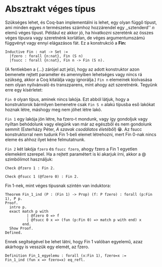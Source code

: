 # Absztrakt véges típus

Szükséges lehet, és Coq-ban implementálni is lehet, egy olyan függő típust, ami minden egyes *n* természetes számhoz hozzárendel egy ,,sztenderd'' *n* elemű véges típust. Például ez akkor jó, ha hivatkozni szereténk az összes véges típusra vagy szeretnénk korlátlan, de véges argumentumszámú függvényt vagy ennyi elágazásos fát. Ez a konstrukció a **Fin:**

````coq 
Inductive Fin : nat -> Set :=
  |fzero : forall {n:nat}, Fin (S n)
  |fsucc : forall {n:nat}, Fin n -> Fin (S n).
````

(A fentiekben a {...} zárójel azt jelzi, hogy az adott konstruktor azon bemenete rejtett paraméter és amennyiben lehetséges vagy nincs rá szükség, akkor a Coq kitalálja vagy ignorálja.) ````Fin n```` elemeinek kiolvasása nem olyan nyilvánvaló és transzparens, mint ahogy azt szeretnénk. Tegyünk erre egy kísérletet:

````Fin 0```` olyan típus, aminek nincs lakója. Ezt abból látjuk, hogy a konstruktorok bármilyen bemenetre csak ````Fin S n```` alakú típusba eső lakókat hoznak létre, máshogy meg nem jöhet létre lakó. 

````Fin 1```` egy lakója jön létre, ha fzero-t mondunk, vagy így gondoljuk vagy nyíltan behódolunk vagy elegünk van már az egészből és nem gondolunk semmit (Esterházy Péter, *A szavak csodálatos életéből*) :grin:. Az fsucc konstruktorral nem tudunk Fin 1-beli elemet létrehozni, mert Fin 0-nak nincs eleme és ahhoz ilyet kéne felmutatnunk. 

````Fin 2```` két lakója ````fzero```` és ````fsucc fzero````, ahogy fzero a Fin 1 egyetlen elemeként szerepel. Ha a rejtett paramétert is ki akarjuk írni, akkor a @ szimbólimot használjuk: 
 
````coq
Check @fzero 1 : Fin 2.

Check @fsucc 1 (@fzero 0) : Fin 2.

````

Fin 1-nek, mint véges típusnak szintén van induktora: 

````coq
Theorem Fin_1_ind (P : (Fin 1) -> Prop) (f: P fzero) : forall (p:Fin 1), P p.
Proof.
  intro p.
  exact match p with
          | @fzero 0 => f
          | @fsucc 0 x => (fun (p:Fin 0) => match p with end) x
        end.
  Show Proof.
Defined.
````

Ennek segítségével be lehet látni, hogy Fin 1 valóban egyelemű, azaz akárhogy is vesszük egy elemét, az fzero.

````coq
Definition Fin_1_egyelemu : forall (x:Fin 1), fzero=x := 
Fin_1_ind (fun x => fzero=x) eq_refl.
````
